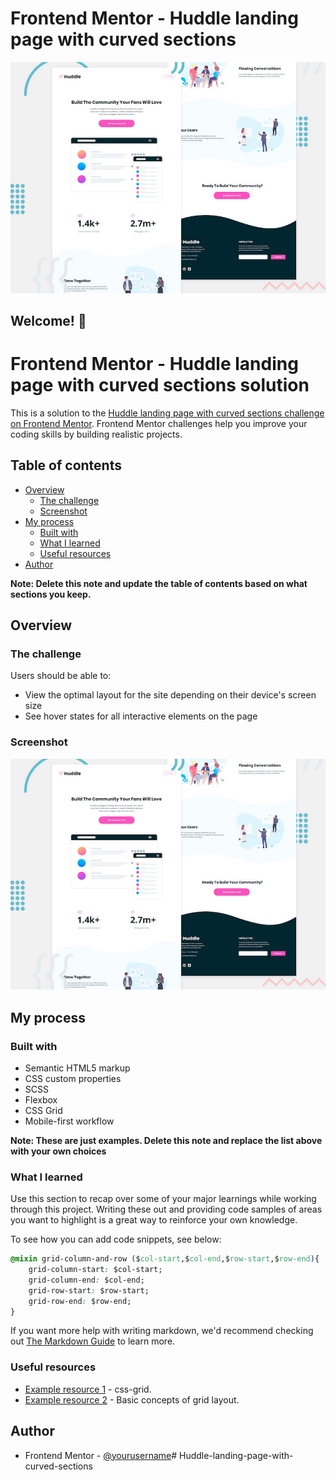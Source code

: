 # Frontend Mentor - Huddle landing page with curved sections

![Header/intro section for the Huddle landing page with curved sections](./design/desktop-preview.jpg)

## Welcome! 👋

# Frontend Mentor - Huddle landing page with curved sections solution

This is a solution to the [Huddle landing page with curved sections challenge on Frontend Mentor](https://www.frontendmentor.io/challenges/huddle-landing-page-with-curved-sections-5ca5ecd01e82137ec91a50f2). Frontend Mentor challenges help you improve your coding skills by building realistic projects. 

## Table of contents

- [Overview](#overview)
  - [The challenge](#the-challenge)
  - [Screenshot](#screenshot)
- [My process](#my-process)
  - [Built with](#built-with)
  - [What I learned](#what-i-learned)
  - [Useful resources](#useful-resources)
- [Author](#author)


**Note: Delete this note and update the table of contents based on what sections you keep.**

## Overview

### The challenge

Users should be able to:

- View the optimal layout for the site depending on their device's screen size
- See hover states for all interactive elements on the page

### Screenshot

![Preview](./design/desktop-preview.jpg)

## My process

### Built with

- Semantic HTML5 markup
- CSS custom properties
- SCSS
- Flexbox
- CSS Grid
- Mobile-first workflow

**Note: These are just examples. Delete this note and replace the list above with your own choices**

### What I learned

Use this section to recap over some of your major learnings while working through this project. Writing these out and providing code samples of areas you want to highlight is a great way to reinforce your own knowledge.

To see how you can add code snippets, see below:

```css and sass
@mixin grid-column-and-row ($col-start,$col-end,$row-start,$row-end){
    grid-column-start: $col-start;
    grid-column-end: $col-end;
    grid-row-start: $row-start;
    grid-row-end: $row-end;
}
```

If you want more help with writing markdown, we'd recommend checking out [The Markdown Guide](https://www.markdownguide.org/) to learn more.

### Useful resources

- [Example resource 1](https://developer.mozilla.org/en-US/docs/Web/CSS/grid-column) - css-grid.
- [Example resource 2](https://developer.mozilla.org/es/docs/Web/CSS/CSS_Grid_Layout/Basic_Concepts_of_Grid_Layout) - Basic concepts of grid layout.

## Author
- Frontend Mentor - [@yourusername](https://www.frontendmentor.io/profile/liz1831)# Huddle-landing-page-with-curved-sections
